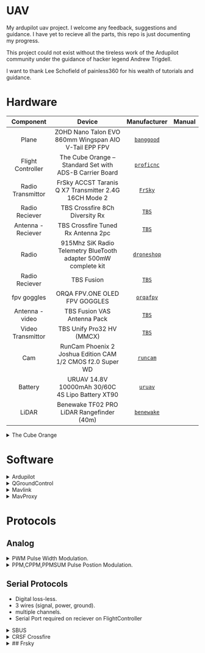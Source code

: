 # UAV
My ardupilot uav project. I welcome any feedback, suggestions and guidance.
I have yet to recieve all the parts, this repo is just documenting my progress.

This project could not exist without the tireless work of the Ardupilot community under
the guidance of hacker legend Andrew Trigdell.

I want to thank Lee Schofield of painless360 for his wealth of tutorials and guidance. 

# Hardware

| Component | Device | Manufacturer | Manual | 
| :---: | :---: | :---: | :---: |
| Plane | ZOHD Nano Talon EVO 860mm Wingspan AIO V-Tail EPP FPV | <a href="https://au.banggood.com/ZOHD-Nano-Talon-EVO-860mm-Wingspan-AIO-V-Tail-EPP-FPV-Wing-RC-Airplane-PNPWith-FPV-Ready-p-1564933.html?ID=533302&cur_warehouse=AU" target="_blank">`banggood`</a> | |
| Flight Controller  | The Cube Orange – Standard Set with ADS-B Carrier Board | <a href="http://www.proficnc.com/all-products/191-pixhawk2-suite.html" target="_blank">`proficnc`</a> | |
| Radio Transmittor | FrSky ACCST Taranis Q X7 Transmitter 2.4G 16CH Mode 2 | <a href="https://www.frsky-rc.com/product/taranis-q-x7-2/" target="_blank">`FrSky`</a> | |
| Radio Reciever | TBS Crossfire 8Ch Diversity Rx | <a href="https://www.team-blacksheep.com/products/prod:crossfire_8chrx" target="_blank">`TBS`</a> | |
| Antenna - Reciever | TBS Crossfire Tuned Rx Antenna 2pc | <a href="https://www.team-blacksheep.com/products/prod:tuned_rx_antenna" target="_blank">`TBS`</a> | |
| Radio | 915Mhz SiK Radio Telemetry BlueTooth adapter 500mW complete kit | <a href="https://droneshop.biz/product/915mhz-sik-radio-telemetry-bluetooth-adapter-500mw-complete-kit/?v=eedc0d4ce163" target="_blank">`droneshop`</a> |  |
| Radio Reciever | TBS Fusion | <a href="https://www.team-blacksheep.com/products/prod:tbs_fusion" target="_blank">`TBS`</a>  | |
| fpv goggles | ORQA FPV.ONE OLED FPV GOGGLES | <a href="https://orqafpv.com/" target="_blank">`orqafpv`</a> | |
| Antenna - video | TBS Fusion VAS Antenna Pack | <a href="https://www.team-blacksheep.com/products/prod:fusion_vasant_pack" target="_blank">`TBS`</a> | |
| Video Transmittor | TBS Unify Pro32 HV (MMCX) | <a href="https://www.team-blacksheep.com/products/prod:unifypro32_hv" target="_blank">`TBS`</a> | |
| Cam | RunCam Phoenix 2 Joshua Edition CAM 1/2 CMOS f2.0 Super WD | <a href="https://shop.runcam.com/runcam-phoenix-2/" target="_blank">`runcam`</a> | |
| Battery | URUAV 14.8V 10000mAh 30/60C 4S Lipo Battery XT90 | <a href="https://www.uruav.com/URUAV-14_8V-10000mAh-30-or-60C-4S-Lipo-Batteri-XT60-Plug-f-r-FPV-RC-Quadcopter-Jordbruk-Drone-p-224.html" target="_blank">`uruav`</a> | |
| LiDAR | Benewake TF02 PRO LiDAR Rangefinder (40m) | <a href="http://en.benewake.com/product/detail/5c345c9de5b3a844c4723299" target="_blank">`benewake`</a> | |

<details>
<summary>The Cube Orange</summary>
The Cube Orange autopilot is the latest and most powerful model in the Cubepilot ecosystem.
Designed for hobby users, commercial system integrators and UAS manufacturers the Cube Orange 
autopilot is part of a wide ecosystem of autopilot modules and carrier boards. 

### ADS-B Carrier Board
* Integration of uAvonix ADS-B IN Receiver on Serial 5
* Built-In ADS-B Antenna
</details>

# Software

<details>
<summary>Ardupilot</summary>

* [ardupilot-home] Home
* [ardupilot-plane] Plane

[ardupilot-home]: https://ardupilot.org/ardupilot/index.html
[ardupilot-plane]: https://ardupilot.org/plane/index.html

</details>

<details>
<summary>QGroundControl</summary>

* User Guide  https://docs.qgroundcontrol.com/en/
* Developer Guide https://dev.qgroundcontrol.com/en/

</details>

<details><summary>Mavlink</summary>

* <a href="https://mavlink.io/en/">Guide</a>
* <a href="https://mavsdk.mavlink.io/develop/en/index.html">SDK</a>
* <a href="https://mavlink.io/en/messages/common.html">Common Messages</a>
* <a href="http://mavsdk-python-docs.s3-website.eu-central-1.amazonaws.com">Python API Reference</a>
</details>

<details><summary>MavProxy</summary> 
A UAV ground station software package for MAVLink based systems

MAVProxy is a fully-functioning GCS for UAV’s, designed as a minimalist, portable and extendable GCS for any autonomous system supporting the MAVLink protocol (such as one using ArduPilot). MAVProxy is a powerful command-line based “developer” ground station software. It can be extended via add-on modules, or complemented with another ground station, such as Mission Planner, APM Planner 2, QGroundControl etc, to provide a graphical user interface.

* [Home]: https://ardupilot.org/mavproxy/index.html
* [Linux Dev Environment]: https://ardupilot.org/mavproxy/docs/development/mavdevenvlinux.html
* [Cheatsheet]: https://ardupilot.org/mavproxy/docs/getting_started/cheatsheet.html#mavproxy-cheetsheet
* [Modules]: https://ardupilot.org/mavproxy/docs/modules/index.html
</details>

# Protocols

## Analog
<details><summary>PWM  Pulse Width Modulation.</summary>
* 1 channel.
* length of the pulse specifies the servo output or throttle position.
</details>

<details><summary>PPM,CPPM,PPMSUM  Pulse Postion Modulation.</summary>
* 8 channels.
* channels are sent one after the other.
* It’s not as accurate or jitter free as serial communications, but it’s more widely available and supported by many Flight controllers.
</details>

## Serial Protocols
* Digital loss-less.
* 3 wires (signal, power, ground).
* multiple channels.
* Serial Port required on reciever on FlightController

<details><summary>SBUS</summary>
Serial Bus.
* 18 channels.
* inverted UART communication signal.
</details>

<details><summary>CRSF Crossfire</summary>
* faster update rates
* two-way capabilities, no additional ports required.
</details>

<details><summary>## Frsky</summary>
* D8      D/V series.
* D16     X series.
* LR12    (longrange) L9R
</details>
